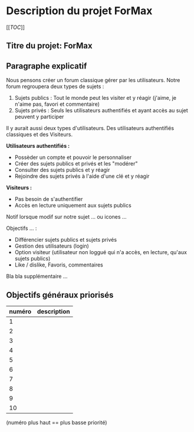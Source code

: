# Description du projet ForMax

[[_TOC_]]

## Titre du projet: ForMax

## Paragraphe explicatif

Nous pensons créer un forum classique gérer par les utilisateurs. Notre forum regroupera deux types de sujets :
1. Sujets publics : Tout le monde peut les visiter et y réagir (j'aime, je n'aime pas, favori et commentaire)
2. Sujets privés : Seuls les utilisateurs authentifiés et ayant accès au sujet peuvent y participer

Il y aurait aussi deux types d'utilisateurs. Des utilisateurs authentifiés classiques et des Visiteurs.

**Utilisateurs authentifiés :**
- Possèder un compte et pouvoir le personnaliser
- Créer des sujets publics et privés et les "modérer"
- Consulter des sujets publics et y réagir
- Rejoindre des sujets privés à l'aide d'une clé et y réagir

**Visiteurs :** 

- Pas besoin de s'authentifier 
- Accès en lecture uniquement aux sujets publics

Notif lorsque modif sur notre sujet ... ou icones ...


Objectifs ... :

   * Différencier sujets publics et sujets privés
   * Gestion des utilisateurs (login)
   * Option visiteur (utilisateur non loggué qui n'a accès, en lecture, qu'aux sujets publics)
   * Like / dislike, Favoris, commentaires

Bla bla supplémentaire ...

## Objectifs généraux priorisés

| numéro | description |
|---|---|
| 1 |  |
| 2 |  |
| 3 |  |
| 4 |  |
| 5 |  |
| 6 |  |
| 7 |  |
| 8 |  |
| 9 |  |
| 10 |  |

(numéro plus haut == plus basse priorité)
